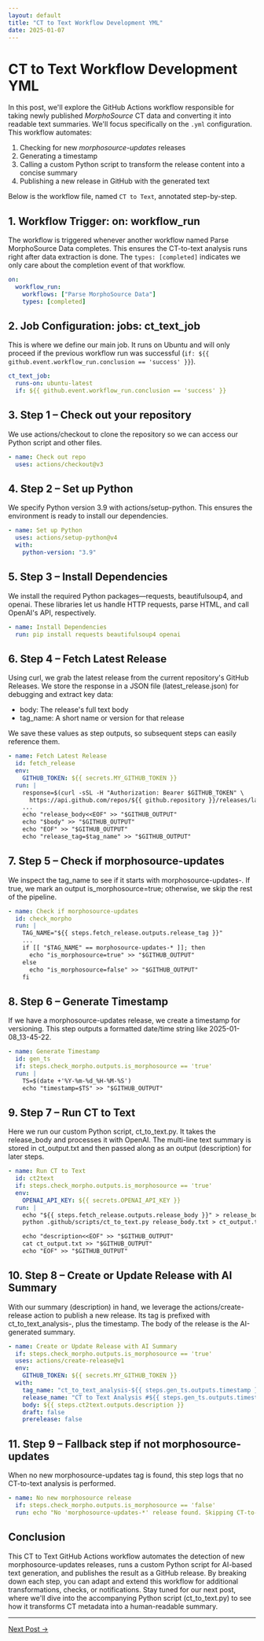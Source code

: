 ```yaml
---
layout: default
title: "CT to Text Workflow Development YML"
date: 2025-01-07
---
```




# CT to Text Workflow Development YML

In this post, we'll explore the GitHub Actions workflow responsible for taking newly published *MorphoSource* CT data and converting it into readable text summaries. We'll focus specifically on the `.yml` configuration. This workflow automates:

1. Checking for new *morphosource-updates* releases
2. Generating a timestamp
3. Calling a custom Python script to transform the release content into a concise summary
4. Publishing a new release in GitHub with the generated text

Below is the workflow file, named `CT to Text`, annotated step-by-step.

## 1. Workflow Trigger: on: workflow_run

The workflow is triggered whenever another workflow named Parse MorphoSource Data completes. This ensures the CT-to-text analysis runs right after data extraction is done. The `types: [completed]` indicates we only care about the completion event of that workflow.

```yaml
on:
  workflow_run:
    workflows: ["Parse MorphoSource Data"]
    types: [completed]
```

## 2. Job Configuration: jobs: ct_text_job

This is where we define our main job. It runs on Ubuntu and will only proceed if the previous workflow run was successful (`if: ${{ github.event.workflow_run.conclusion == 'success' }}`).

```yaml
ct_text_job:
  runs-on: ubuntu-latest
  if: ${{ github.event.workflow_run.conclusion == 'success' }}
```

## 3. Step 1 – Check out your repository

We use actions/checkout to clone the repository so we can access our Python script and other files.

```yaml
- name: Check out repo
  uses: actions/checkout@v3
```

## 4. Step 2 – Set up Python

We specify Python version 3.9 with actions/setup-python. This ensures the environment is ready to install our dependencies.

```yaml
- name: Set up Python
  uses: actions/setup-python@v4
  with:
    python-version: "3.9"
```

## 5. Step 3 – Install Dependencies

We install the required Python packages—requests, beautifulsoup4, and openai. These libraries let us handle HTTP requests, parse HTML, and call OpenAI's API, respectively.

```yaml
- name: Install Dependencies
  run: pip install requests beautifulsoup4 openai
```

## 6. Step 4 – Fetch Latest Release

Using curl, we grab the latest release from the current repository's GitHub Releases. We store the response in a JSON file (latest_release.json) for debugging and extract key data:

- body: The release's full text body
- tag_name: A short name or version for that release

We save these values as step outputs, so subsequent steps can easily reference them.

```yaml
- name: Fetch Latest Release
  id: fetch_release
  env:
    GITHUB_TOKEN: ${{ secrets.MY_GITHUB_TOKEN }}
  run: |
    response=$(curl -sSL -H "Authorization: Bearer $GITHUB_TOKEN" \
      https://api.github.com/repos/${{ github.repository }}/releases/latest)
    ...
    echo "release_body<<EOF" >> "$GITHUB_OUTPUT"
    echo "$body" >> "$GITHUB_OUTPUT"
    echo "EOF" >> "$GITHUB_OUTPUT"
    echo "release_tag=$tag_name" >> "$GITHUB_OUTPUT"
```

## 7. Step 5 – Check if morphosource-updates

We inspect the tag_name to see if it starts with morphosource-updates-. If true, we mark an output is_morphosource=true; otherwise, we skip the rest of the pipeline.

```yaml
- name: Check if morphosource-updates
  id: check_morpho
  run: |
    TAG_NAME="${{ steps.fetch_release.outputs.release_tag }}"
    ...
    if [[ "$TAG_NAME" == morphosource-updates-* ]]; then
      echo "is_morphosource=true" >> "$GITHUB_OUTPUT"
    else
      echo "is_morphosource=false" >> "$GITHUB_OUTPUT"
    fi
```

## 8. Step 6 – Generate Timestamp

If we have a morphosource-updates release, we create a timestamp for versioning. This step outputs a formatted date/time string like 2025-01-08_13-45-22.

```yaml
- name: Generate Timestamp
  id: gen_ts
  if: steps.check_morpho.outputs.is_morphosource == 'true'
  run: |
    TS=$(date +'%Y-%m-%d_%H-%M-%S')
    echo "timestamp=$TS" >> "$GITHUB_OUTPUT"
```

## 9. Step 7 – Run CT to Text

Here we run our custom Python script, ct_to_text.py. It takes the release_body and processes it with OpenAI. The multi-line text summary is stored in ct_output.txt and then passed along as an output (description) for later steps.

```yaml
- name: Run CT to Text
  id: ct2text
  if: steps.check_morpho.outputs.is_morphosource == 'true'
  env:
    OPENAI_API_KEY: ${{ secrets.OPENAI_API_KEY }}
  run: |
    echo "${{ steps.fetch_release.outputs.release_body }}" > release_body.txt
    python .github/scripts/ct_to_text.py release_body.txt > ct_output.txt

    echo "description<<EOF" >> "$GITHUB_OUTPUT"
    cat ct_output.txt >> "$GITHUB_OUTPUT"
    echo "EOF" >> "$GITHUB_OUTPUT"
```

## 10. Step 8 – Create or Update Release with AI Summary

With our summary (description) in hand, we leverage the actions/create-release action to publish a new release. Its tag is prefixed with ct_to_text_analysis-, plus the timestamp. The body of the release is the AI-generated summary.

```yaml
- name: Create or Update Release with AI Summary
  if: steps.check_morpho.outputs.is_morphosource == 'true'
  uses: actions/create-release@v1
  env:
    GITHUB_TOKEN: ${{ secrets.MY_GITHUB_TOKEN }}
  with:
    tag_name: "ct_to_text_analysis-${{ steps.gen_ts.outputs.timestamp }}"
    release_name: "CT to Text Analysis #${{ steps.gen_ts.outputs.timestamp }}"
    body: ${{ steps.ct2text.outputs.description }}
    draft: false
    prerelease: false
```

## 11. Step 9 – Fallback step if not morphosource-updates

When no new morphosource-updates tag is found, this step logs that no CT-to-text analysis is performed.

```yaml
- name: No new morphosource release
  if: steps.check_morpho.outputs.is_morphosource == 'false'
  run: echo "No 'morphosource-updates-*' release found. Skipping CT-to-text analysis."
```

## Conclusion

This CT to Text GitHub Actions workflow automates the detection of new morphosource-updates releases, runs a custom Python script for AI-based text generation, and publishes the result as a GitHub release. By breaking down each step, you can adapt and extend this workflow for additional transformations, checks, or notifications. Stay tuned for our next post, where we'll dive into the accompanying Python script (ct_to_text.py) to see how it transforms CT metadata into a human-readable summary.

---

[Next Post →](https://johntrue15.github.io/2025/01/08/Blog-8/)
